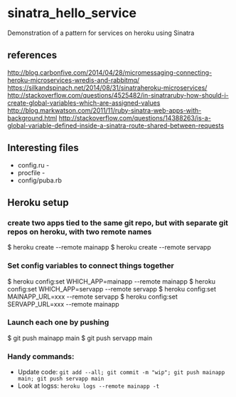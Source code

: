 # sinatra_hello_service
Demonstration of a pattern for services on heroku using Sinatra

## references
http://blog.carbonfive.com/2014/04/28/micromessaging-connecting-heroku-microservices-wredis-and-rabbitmq/
https://silkandspinach.net/2014/08/31/sinatraheroku-microservices/
http://stackoverflow.com/questions/4525482/in-sinatraruby-how-should-i-create-global-variables-which-are-assigned-values
http://blog.markwatson.com/2011/11/ruby-sinatra-web-apps-with-background.html
http://stackoverflow.com/questions/14388263/is-a-global-variable-defined-inside-a-sinatra-route-shared-between-requests

## Interesting files
* config.ru - 
* procfile - 
* config/puba.rb

## Heroku setup

### create two apps tied to the same git repo, but with separate git repos on heroku, with two remote names
$ heroku create --remote mainapp
$ heroku create --remote servapp

### Set config variables to connect things together
$ heroku config:set WHICH_APP=mainapp --remote mainapp
$ heroku config:set WHICH_APP=servapp --remote servapp
$ heroku config:set MAINAPP_URL=xxx --remote servapp
$ heroku config:set SERVAPP_URL=xxx --remote mainapp


### Launch each one by pushing
$ git push mainapp main
$ git push servapp main

### Handy commands:
* Update code: `git add --all; git commit -m "wip"; git push mainapp main; git push servapp main`
* Look at logss: `heroku logs --remote mainapp -t`


